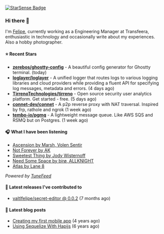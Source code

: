 <a href="https://starsense.app/developer-types" target="_blank"><img src="https://starsense.app/api/badge/?user=valtlfelipe" alt="StarSense Badge"></a>

### Hi there 👋

I'm [Felipe](https://felipevm.com), currently working as a Engineering Manager at Transfeera, enthusiastic in technology and occasionally write about my experiences. Also a hobby photographer.

#### ⭐ Recent Stars
- **[zerebos/ghostty-config](https://github.com/zerebos/ghostty-config)** - A beautiful config generator for Ghostty terminal. (today)
- **[loglayer/loglayer](https://github.com/loglayer/loglayer)** - A unified logger that routes logs to various logging libraries and cloud providers while providing a fluent API for specifying log messages, metadata and errors. (4 days ago)
- **[TirrenoTechnologies/tirreno](https://github.com/TirrenoTechnologies/tirreno)** - Open source security user analytics platform. Get started - free. (5 days ago)
- **[connet-dev/connet](https://github.com/connet-dev/connet)** - A p2p reverse proxy with NAT traversal. Inspired by frp, rathole and ngrok (1 week ago)
- **[tembo-io/pgmq](https://github.com/tembo-io/pgmq)** - A lightweight message queue. Like AWS SQS and RSMQ but on Postgres. (1 week ago)

#### 🎧 What I have been listening
- [Ascension by Marsh, Volen Sentir](https://open.spotify.com/track/6Gi53jMV1JLVFYOS2iywxA)
- [Not Forever by AK](https://open.spotify.com/track/71IiKGC3OzbmRcUJEO5rWC)
- [Sweetest Thing by Jody Wisternoff](https://open.spotify.com/track/44mvLsJEYGvKbLbwzbTYpd)
- [Need Some Space by birø, ALLKNIGHT](https://open.spotify.com/track/7GLT8yTNRIkSCTVEm6ZjUu)
- [Atlas by Lane 8](https://open.spotify.com/track/6YFRyll4isFUJrbHSeM1oJ)

_Powered by [TuneFeed](https://tunefeed.app?ref=valtlfelipe-gh-profile)_ 

#### 🚀 Latest releases I've contributed to


- [valtlfelipe/secret-editor @ 0.0.2](https://github.com/valtlfelipe/secret-editor/releases/tag/0.0.2) (7 months ago)

#### 📄 Latest blog posts
- [Creating my first mobile app](https://felipevm.com/posts/creating-my-first-mobile-app/) (4 years ago)
- [Using Sequelize With Hapijs](https://felipevm.com/posts/using-sequelize-with-hapijs/) (6 years ago)
